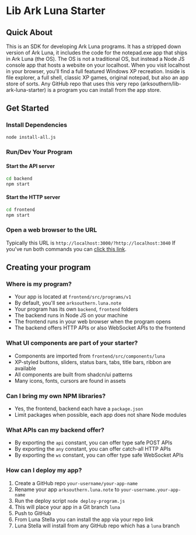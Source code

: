 # Lib Ark Luna Starter
## Quick About
This is an SDK for developing Ark Luna programs. It has a stripped down version of Ark Luna, it includes the code for the notepad.exe app that ships in Ark Luna (the OS). The OS is not a traditional OS, but instead a Node JS console app that hosts a website on your localhost. When you visit localhost in your browser, you'll find a full featured Windows XP recreation. Inside is file explorer, a full shell, classic XP games, original notepad, but also an app store of sorts. Any GitHub repo that uses this very repo (arksouthern/lib-ark-luna-starter) is a program you can install from the app store.
## Get Started
### Install Dependencies
```sh
node install-all.js
```
### Run/Dev Your Program
#### Start the API server
```sh
cd backend
npm start
```
#### Start the HTTP server
```sh
cd frontend
npm start
```
### Open a web browser to the URL
Typically this URL is `http://localhost:3000/?http://localhost:3040`
If you've run both commands you can [click this link](http://localhost:3000/?http://localhost:3040).
## Creating your program
### Where is my program?
- Your app is located at `frontend/src/programs/v1`
- By default, you'll see `arksouthern.luna.note`
- Your program has its own `backend`, `frontend` folders
- The backend runs in Node JS on your machine
- The frontend runs in your web browser when the program opens
- The backend offers HTTP APIs or also WebSocket APIs to the frontend
### What UI components are part of your starter?
- Components are imported from `frontend/src/components/luna`
- XP-styled buttons, sliders, status bars, tabs, title bars, ribbon are available
- All components are built from shadcn/ui patterns
- Many icons, fonts, cursors are found in assets
### Can I bring my own NPM libraries?
- Yes, the frontend, backend each have a `package.json`
- Limit packages when possible, each app does not share Node modules
### What APIs can my backend offer?
- By exporting the `api` constant, you can offer type safe POST APIs
- By exporting the `any` constant, you can offer catch-all HTTP APIs
- By exporting the `ws` constant, you can offer type safe WebSocket APIs
### How can I deploy my app?
1. Create a GitHub repo `your-username/your-app-name`
2. Rename your app `arksouthern.luna.note` to `your-username.your-app-name`
3. Run the deploy script `node deploy-program.js`
4. This will place your app in a Git branch `luna`
5. Push to GitHub
6. From Luna Stella you can install the app via your repo link
7. Luna Stella will install from any GitHub repo which has a `luna` branch